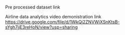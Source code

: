 Pre processed dataset link



Airline data analytics video demonistration link
https://drive.google.com/file/d/1WkQj2ZNVWiXSnKtsB-sYgh7jjE3reHoN/view?usp=sharing
